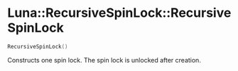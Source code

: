 # Luna::RecursiveSpinLock::RecursiveSpinLock

```c++
RecursiveSpinLock()
```

Constructs one spin lock. The spin lock is unlocked after creation. 

